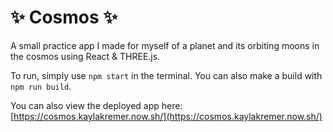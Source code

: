 # :sparkles: Cosmos :sparkles:

A small practice app I made for myself of a planet and its orbiting moons in the cosmos using React & THREE.js.

To run, simply use `npm start` in the terminal. You can also make a build with `npm run build`.

You can also view the deployed app here: [https://cosmos.kaylakremer.now.sh/](https://cosmos.kaylakremer.now.sh/)

